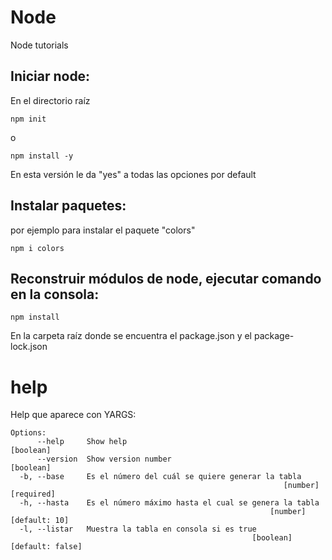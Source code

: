 # Node

Node tutorials

## Iniciar node:

En el directorio raíz

```
npm init
```

o

```
npm install -y 
```

En esta versión le da "yes" a todas las opciones por default


## Instalar paquetes:

por ejemplo para instalar el paquete "colors"

```
npm i colors 
```


## Reconstruir módulos de node, ejecutar comando en la consola:

```
npm install 
```

En la carpeta raíz donde se encuentra el package.json y el package-lock.json

# help

Help que aparece con YARGS:

```
Options:
      --help     Show help                                             [boolean]
      --version  Show version number                                   [boolean]
  -b, --base     Es el número del cuál se quiere generar la tabla
                                                             [number] [required]
  -h, --hasta    Es el número máximo hasta el cual se genera la tabla
                                                          [number] [default: 10]
  -l, --listar   Muestra la tabla en consola si es true
                                                      [boolean] [default: false]
```
